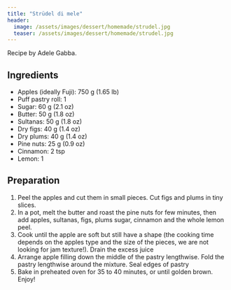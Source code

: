 ```yaml
---
title: "Strüdel di mele"
header:
  image: /assets/images/dessert/homemade/strudel.jpg
  teaser: /assets/images/dessert/homemade/strudel.jpg
---
```

Recipe by Adele Gabba.


## Ingredients

* Apples (ideally Fuji): 750 g (1.65 lb)
* Puff pastry roll: 1
* Sugar: 60 g (2.1 oz)
* Butter: 50 g (1.8 oz)
* Sultanas: 50 g (1.8 oz)
* Dry figs: 40 g (1.4 oz)
* Dry plums: 40 g (1.4 oz)
* Pine nuts: 25 g (0.9 oz)
* Cinnamon: 2 tsp
* Lemon: 1

## Preparation
1. Peel the apples and cut them in small pieces. Cut figs and plums in tiny slices.
2. In a pot, melt the butter and roast the pine nuts for few minutes, then add apples, sultanas, figs, plums sugar, cinnamon and the whole lemon peel.
3. Cook until the apple are soft but still have a shape (the cooking time depends on the apples type and the size of the pieces, we are not looking for jam texture!). Drain the excess juice
4. Arrange apple filling down the middle of the pastry lengthwise. Fold the pastry lengthwise around the mixture. Seal edges of pastry
5. Bake in preheated oven for 35 to 40 minutes, or until golden brown. Enjoy!
